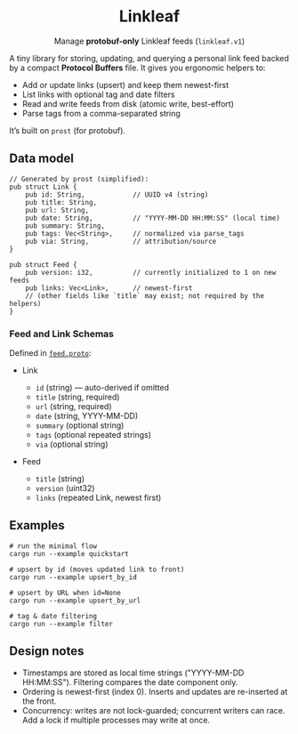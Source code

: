 <h1 align="center">Linkleaf</h1>

<p align="center">
  Manage <strong>protobuf-only</strong> Linkleaf feeds (<code>linkleaf.v1</code>)
</p>

A tiny library for storing, updating, and querying a personal link feed backed by a compact **Protocol Buffers** file. It gives you ergonomic helpers to:

- Add or update links (upsert) and keep them newest-first
- List links with optional tag and date filters
- Read and write feeds from disk (atomic write, best-effort)
- Parse tags from a comma-separated string

It’s built on `prost` (for protobuf).

## Data model

```
// Generated by prost (simplified):
pub struct Link {
    pub id: String,            // UUID v4 (string)
    pub title: String,
    pub url: String,
    pub date: String,          // "YYYY-MM-DD HH:MM:SS" (local time)
    pub summary: String,
    pub tags: Vec<String>,     // normalized via parse_tags
    pub via: String,           // attribution/source
}

pub struct Feed {
    pub version: i32,          // currently initialized to 1 on new feeds
    pub links: Vec<Link>,      // newest-first
    // (other fields like `title` may exist; not required by the helpers)
}
```

### Feed and Link Schemas

Defined in [`feed.proto`](proto/linkleaf/v1/feed.proto):

- Link
  - `id` (string) — auto-derived if omitted
  - `title` (string, required)
  - `url` (string, required)
  - `date` (string, YYYY-MM-DD)
  - `summary` (optional string)
  - `tags` (optional repeated strings)
  - `via` (optional string)

- Feed
  - `title` (string)
  - `version` (uint32)
  - `links` (repeated Link, newest first)

## Examples
```
# run the minimal flow
cargo run --example quickstart

# upsert by id (moves updated link to front)
cargo run --example upsert_by_id

# upsert by URL when id=None
cargo run --example upsert_by_url

# tag & date filtering
cargo run --example filter

```

## Design notes

- Timestamps are stored as local time strings ("YYYY-MM-DD HH:MM:SS"). Filtering compares the date component only.
- Ordering is newest-first (index 0). Inserts and updates are re-inserted at the front.
- Concurrency: writes are not lock-guarded; concurrent writers can race. Add a lock if multiple processes may write at once.

